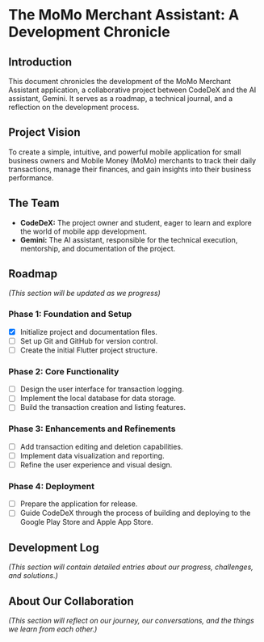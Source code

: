 # The MoMo Merchant Assistant: A Development Chronicle

## Introduction

This document chronicles the development of the MoMo Merchant Assistant application, a collaborative project between CodeDeX and the AI assistant, Gemini. It serves as a roadmap, a technical journal, and a reflection on the development process.

## Project Vision

To create a simple, intuitive, and powerful mobile application for small business owners and Mobile Money (MoMo) merchants to track their daily transactions, manage their finances, and gain insights into their business performance.

## The Team

- **CodeDeX:** The project owner and student, eager to learn and explore the world of mobile app development.
- **Gemini:** The AI assistant, responsible for the technical execution, mentorship, and documentation of the project.

## Roadmap

*(This section will be updated as we progress)*

### Phase 1: Foundation and Setup

- [x] Initialize project and documentation files.
- [ ] Set up Git and GitHub for version control.
- [ ] Create the initial Flutter project structure.

### Phase 2: Core Functionality

- [ ] Design the user interface for transaction logging.
- [ ] Implement the local database for data storage.
- [ ] Build the transaction creation and listing features.

### Phase 3: Enhancements and Refinements

- [ ] Add transaction editing and deletion capabilities.
- [ ] Implement data visualization and reporting.
- [ ] Refine the user experience and visual design.

### Phase 4: Deployment

- [ ] Prepare the application for release.
- [ ] Guide CodeDeX through the process of building and deploying to the Google Play Store and Apple App Store.

## Development Log

*(This section will contain detailed entries about our progress, challenges, and solutions.)*

## About Our Collaboration

*(This section will reflect on our journey, our conversations, and the things we learn from each other.)*
